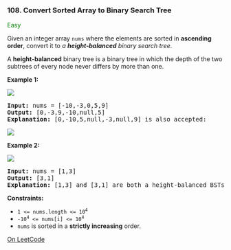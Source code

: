 ### 108. Convert Sorted Array to Binary Search Tree

<span style="color:green">Easy</span>

Given an integer array `nums` where the elements are 
sorted in __ascending order__, convert it to _a __height-balanced__ 
binary search tree_.

A __height-balanced__ binary tree is a binary tree in which 
the depth of the two subtrees of every node never differs 
by more than one.

__Example 1:__

![](https://assets.leetcode.com/uploads/2021/02/18/btree1.jpg)
<pre>
<b>Input:</b> nums = [-10,-3,0,5,9]
<b>Output:</b> [0,-3,9,-10,null,5]
<b>Explanation:</b> [0,-10,5,null,-3,null,9] is also accepted:
</pre>
![](https://assets.leetcode.com/uploads/2021/02/18/btree2.jpg)

__Example 2:__

![](https://assets.leetcode.com/uploads/2021/02/18/btree.jpg)
<pre>
<b>Input:</b> nums = [1,3]
<b>Output:</b> [3,1]
<b>Explanation:</b> [1,3] and [3,1] are both a height-balanced BSTs.
</pre>

__Constraints:__
* <code>1 <= nums.length <= 10<sup>4</sup></code>
* <code>-10<sup>4</sup> <= nums[i] <= 10<sup>4</sup></code>
* `nums` is sorted in a __strictly increasing__ order.

[On LeetCode](https://leetcode.com/problems/convert-sorted-array-to-binary-search-tree/)
